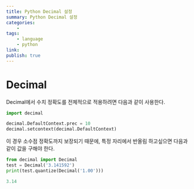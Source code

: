 ```yaml
---
title: Python Decimal 설정
summary: Python Decimal 설정
categories:
    - 
tags:
    - language
    - python
link: 
publish: true
---
```


# Decimal

Decimal에서 수치 정확도를 전체적으로 적용하려면 다음과 같이 사용한다.

```python
import decimal

decimal.DefaultContext.prec = 10
decimal.setcontext(decimal.DefaultContext)
```

이 경우 소수점 정확도까지 보장되기 때문에, 특정 자리에서 반올림 하고싶으면 다음과 같이 값을 구해야 한다.

```python
from decimal import Decimal
test = Decimal('3.141592')
print(test.quantize(Decimal('1.00')))

3.14
```
